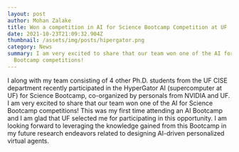 ```yaml
---
layout: post
author: Mohan Zalake
title: Won a competition in AI for Science Bootcamp Competition at UF
date: 2021-10-23T21:09:32.904Z
thumbnail: /assets/img/posts/hipergator.png
category: News
summary: I am very excited to share that our team won one of the AI for Science
  Bootcamp competitions!
---
```

I along with my team consisting of 4 other Ph.D. students from the UF CISE department recently participated in the HyperGator AI (supercomputer at UF) for Science Bootcamp, co-organized by personals from NVIDIA and UF. I am very excited to share that our team won one of the AI for Science Bootcamp competitions! This was my first time attending an AI Bootcamp and I am glad that UF selected me for participating in this opportunity. I am looking forward to leveraging the knowledge gained from this Bootcamp in my future research endeavors related to designing AI-driven personalized virtual agents. 
